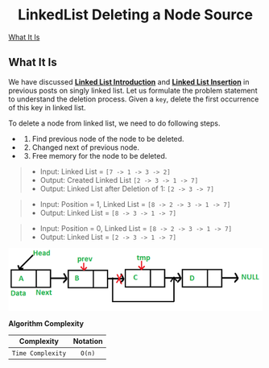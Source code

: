 <h1 align="center">LinkedList Deleting a Node Source</h1>

[What It Is](#what-it-is)

## What It Is

We have discussed **[Linked List Introduction](https://github.com/Dentrax/Data-Structures-with-Go/tree/master/linked-list-1-introduction)** and **[Linked List Insertion](https://github.com/Dentrax/Data-Structures-with-Go/tree/master/linked-list-2-inserting-a-node)** in previous posts on singly linked list.
Let us formulate the problem statement to understand the deletion process. Given a `key`, delete the first occurrence of this key in linked list.

To delete a node from linked list, we need to do following steps.

* 1) Find previous node of the node to be deleted.
* 2) Changed next of previous node.
* 3) Free memory for the node to be deleted.

> * Input: Linked List = `[7 -> 1 -> 3 -> 2]`
> * Output: Created Linked List `[2 -> 3 -> 1 -> 7]`
> * Output: Linked List after Deletion of 1: `[2 -> 3 -> 7]`

> * Input: Position = 1, Linked List = `[8 -> 2 -> 3 -> 1 -> 7]`
> * Output: Linked List =  `[8 -> 3 -> 1 -> 7]`

> * Input: Position = 0, Linked List = `[8 -> 2 -> 3 -> 1 -> 7]`
> * Output: Linked List =  `[2 -> 3 -> 1 -> 7]`

![Preview Thumbnail](https://raw.githubusercontent.com/Dentrax/Data-Structures-with-Go/master/linked-list-3-deleting-a-node/resources/deleting-a-node.png)

**Algorithm Complexity**

| Complexity		| Notation  |
| ----------------- |:---------:|
| `Time Complexity`	| `O(n)`    |
